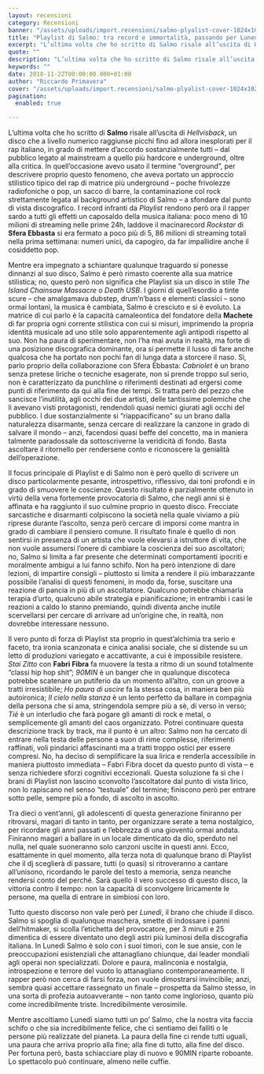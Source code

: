 ```yaml
---
layout: recensioni
category: Recensioni
banner: "/assets/uploads/import.recensioni/salmo-plyalist-cover-1024x1024.jpg"
title: "Playlist di Salmo: tra record e immortalità, passando per Lunedì"
excerpt: "L’ultima volta che ho scritto di Salmo risale all’uscita di Hellvisback, un disco che a livello numerico raggiunse picchi fino ad allora inesplorati per il rap italiano, in grado di mettere d’accordo sostanzialmente tutti – dal pubblico legato al mainstream a quello più hardcore e underground, oltre alla critica. In quell’occasione avevo usato il termine [&hellip"
quote: ""
description: "L’ultima volta che ho scritto di Salmo risale all’uscita di Hellvisback, un disco che a livello numerico raggiunse picchi fino ad allora inesplorati per il rap italiano, in grado di mettere d’accordo sostanzialmente tutti – dal pubblico legato al mainstream a quello più hardcore e underground, oltre alla critica. In quell’occasione avevo usato il termine [&hellip"
keywords: ""
date: 2018-11-22T00:00:00.000+01:00
author: "Riccardo Primavera"
cover: "/assets/uploads/import.recensioni/salmo-plyalist-cover-1024x1024.jpg"
pagination:
  enabled: true

---
```


L’ultima volta che ho scritto di **Salmo** risale all’uscita di _Hellvisback_, un disco che a livello numerico raggiunse picchi fino ad allora inesplorati per il rap italiano, in grado di mettere d’accordo sostanzialmente tutti – dal pubblico legato al mainstream a quello più hardcore e underground, oltre alla critica. In quell’occasione avevo usato il termine “overground”, per descrivere proprio questo fenomeno, che aveva portato un approccio stilistico tipico del rap di matrice più underground – poche frivolezze radiofoniche o pop, un sacco di barre, la contaminazione col rock strettamente legata al background artistico di Salmo – a sfondare dal punto di vista discografico. I record infranti da _Playlist_ rendono però ora il rapper sardo a tutti gli effetti un caposaldo della musica italiana: poco meno di 10 milioni di streaming nelle prime 24h, laddove il macinarecord _Rockstar_ di **Sfera Ebbasta** si era fermato a poco più di 5, 86 milioni di streaming totali nella prima settimana: numeri unici, da capogiro, da far impallidire anche il cosiddetto pop.

Mentre era impegnato a schiantare qualunque traguardo si ponesse dinnanzi al suo disco, Salmo è però rimasto coerente alla sua matrice stilistica; no, questo però non significa che Playlist sia un disco in stile _The Island Chainsaw_ _Massacre_ o _Death USB_. I giorni di quell’esordio a tinte scure – che amalgamava dubstep, drum’n’bass e elementi classici – sono ormai lontani, la musica è cambiata, Salmo è cresciuto e si è evoluto. La matrice di cui parlo è la capacità camaleontica del fondatore della **Machete** di far propria ogni corrente stilistica con cui si misuri, imprimendo la propria identità musicale ad uno stile solo apparentemente agli antipodi rispetto al suo. Non ha paura di sperimentare, non l’ha mai avuta in realtà, ma forte di una posizione discografica dominante, ora si permette il lusso di fare anche qualcosa che ha portato non pochi fan di lunga data a storcere il naso. Sì, parlo proprio della collaborazione con Sfera Ebbasta: _Cabriolet_ è un brano senza pretese liriche o tecniche esagerate, non si prende troppo sul serio, non è caratterizzato da punchline o riferimenti destinati ad ergersi come punti di riferimento da qui alla fine dei tempi. Si tratta però del pezzo che sancisce l’inutilità, agli occhi dei due artisti, delle tantissime polemiche che li avevano visti protagonisti, rendendoli quasi nemici giurati agli occhi del pubblico. I due sostanzialmente si “riappacificano” su un brano dalla naturalezza disarmante, senza cercare di realizzare la canzone in grado di salvare il mondo – anzi, facendosi quasi beffe del concetto, ma in maniera talmente paradossale da sottoscriverne la veridicità di fondo. Basta ascoltare il ritornello per rendersene conto e riconoscere la genialità dell’operazione.

Il focus principale di Playlist e di Salmo non è però quello di scrivere un disco particolarmente pesante, introspettivo, riflessivo, dai toni profondi e in grado di smuovere le coscienze. Questo risultato è parzialmente ottenuto in virtù della vena fortemente provocatoria di Salmo, che negli anni si è affinata e ha raggiunto il suo culmine proprio in questo disco. Frecciate sarcastiche e disarmanti colpiscono la società nella quale viviamo a più riprese durante l’ascolto, senza però cercare di imporsi come mantra in grado di cambiare il pensiero comune. Il risultato finale è quello di non sentirsi in presenza di un artista che vuole elevarsi a istruttore di vita, che non vuole assumersi l’onere di cambiare la coscienza dei suo ascoltatori; no, Salmo si limita a far presente che determinati comportamenti ipocriti e moralmente ambigui a lui fanno schifo. Non ha però intenzione di dare lezioni, di impartire consigli – piuttosto si limita a rendere il più imbarazzante possibile l’analisi di questi fenomeni, in modo da, forse, suscitare una reazione di pancia in più di un ascoltatore. Qualcuno potrebbe chiamarla terapia d’urto, qualcuno abile strategia e pianificazione; in entrambi i casi le reazioni a caldo lo stanno premiando, quindi diventa anche inutile scervellarsi per cercare di arrivare ad un’origine che, in realtà, non dovrebbe interessare nessuno.

Il vero punto di forza di Playlist sta proprio in quest’alchimia tra serio e faceto, tra ironia scanzonata e cinica analisi sociale, che si distende su un letto di produzioni variegato e accattivante, a cui è impossibile resistere. _Stai Zitto_ con **Fabri Fibra** fa muovere la testa a ritmo di un sound totalmente “classi hip hop shit”; _90MIN_ è un banger che in qualunque discoteca potrebbe scatenare un putiferio da un momento all’altro, con un groove a tratti irresistibile; _Ho_ _paura di uscire_ fa la stessa cosa, in maniera ben più autoironica; _Il cielo nella stanza_ è un lento perfetto da ballare in compagnia della persona che si ama, stringendola sempre più a sè, di verso in verso; _Tiè_ è un interludio che farà pogare gli amanti di rock e metal, o semplicemente gli amanti del caos organizzato. Potrei continuare questa descrizione track by track, ma il punto è un altro: Salmo non ha cercato di entrare nella testa delle persone a suon di rime complesse, riferimenti raffinati, voli pindarici affascinanti ma a tratti troppo ostici per essere compresi. No, ha deciso di semplificare la sua lirica e renderla accessibile in maniera piuttosto immediata – Fabri Fibra docet da questo punto di vista – e senza richiedere sforzi cognitivi eccezionali. Questa soluzione fa sì che i brani di Playlist non lascino sconvolto l’ascoltatore dal punto di vista lirico, non lo rapiscano nel senso “testuale” del termine; finiscono però per entrare sotto pelle, sempre più a fondo, di ascolto in ascolto.

Tra dieci o vent’anni, gli adolescenti di questa generazione finiranno per ritrovarsi, magari di tanto in tanto, per organizzare serate a tema nostalgico, per ricordare gli anni passati e l’ebbrezza di una gioventù ormai andata. Finiranno magari a ballare in un locale dimenticato da dio, sperduto nel nulla, nel quale suoneranno solo canzoni uscite in questi anni. Ecco, esattamente in quel momento, alla terza nota di qualunque brano di Playlist che il dj sceglierà di passare, tutti (o quasi) si ritroveranno a cantare all’unisono, ricordando le parole del testo a memoria, senza neanche rendersi conto del perché. Sarà quello il vero successo di questo disco, la vittoria contro il tempo: non la capacità di sconvolgere liricamente le persone, ma quella di entrare in simbiosi con loro.

Tutto questo discorso non vale però per _Lunedì_, il brano che chiude il disco. Salmo si spoglia di qualunque maschera, smette di indossare i panni dell’hitmaker, si scolla l’etichetta del provocatore, per 3 minuti e 25 dimentica di essere diventato uno degli astri più luminosi della discografia italiana. In Lunedì Salmo è solo con i suoi timori, con le sue ansie, con le preoccupazioni esistenziali che attanagliano chiunque, dai leader mondiali agli operai non specializzati. Dolore e paura, malinconia e nostalgia, introspezione e terrore del vuoto lo attanagliano contemporaneamente. Il rapper però non cerca di farsi forza, non vuole dimostrarsi invincibile; anzi, sembra quasi accettare rassegnato un finale – prospetta da Salmo stesso, in una sorta di profezia autoavverante – non tanto come inglorioso, quanto più come incredibilmente triste. Incredibilmente verosimile.

Mentre ascoltiamo Lunedì siamo tutti un po’ Salmo, che la nostra vita faccia schifo o che sia incredibilmente felice, che ci sentiamo dei falliti o le persone più realizzate del pianeta. La paura della fine ci rende tutti uguali, una paura che arriva proprio alla fine; alla fine di tutto, alla fine del disco. Per fortuna però, basta schiacciare play di nuovo e 90MIN riparte roboante. Lo spettacolo può continuare, almeno nelle cuffie.